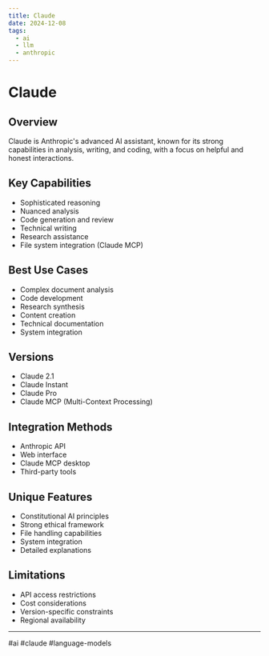 ```yaml
---
title: Claude
date: 2024-12-08
tags:
  - ai
  - llm
  - anthropic
---
```


# Claude

## Overview
Claude is Anthropic's advanced AI assistant, known for its strong capabilities in analysis, writing, and coding, with a focus on helpful and honest interactions.

## Key Capabilities
- Sophisticated reasoning
- Nuanced analysis
- Code generation and review
- Technical writing
- Research assistance
- File system integration (Claude MCP)

## Best Use Cases
- Complex document analysis
- Code development
- Research synthesis
- Content creation
- Technical documentation
- System integration

## Versions
- Claude 2.1
- Claude Instant
- Claude Pro
- Claude MCP (Multi-Context Processing)

## Integration Methods
- Anthropic API
- Web interface
- Claude MCP desktop
- Third-party tools

## Unique Features
- Constitutional AI principles
- Strong ethical framework
- File handling capabilities
- System integration
- Detailed explanations

## Limitations
- API access restrictions
- Cost considerations
- Version-specific constraints
- Regional availability

---

#ai #claude #language-models